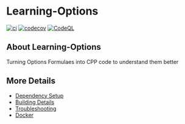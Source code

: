 # Learning-Options

[![ci](https://github.com/Michael-Ishak/Learning-Options/actions/workflows/ci.yml/badge.svg)](https://github.com/Michael-Ishak/Learning-Options/actions/workflows/ci.yml)
[![codecov](https://codecov.io/gh/Michael-Ishak/Learning-Options/branch/main/graph/badge.svg)](https://codecov.io/gh/Michael-Ishak/Learning-Options)
[![CodeQL](https://github.com/Michael-Ishak/Learning-Options/actions/workflows/codeql-analysis.yml/badge.svg)](https://github.com/Michael-Ishak/Learning-Options/actions/workflows/codeql-analysis.yml)

## About Learning-Options
Turning Options Formulaes into CPP code to understand them better


## More Details

 * [Dependency Setup](README_dependencies.md)
 * [Building Details](README_building.md)
 * [Troubleshooting](README_troubleshooting.md)
 * [Docker](README_docker.md)
